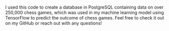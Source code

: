 I used this code to create a database in PostgreSQL containing data on over 250,000 chess games, which was used in my 
machine learning model using TensorFlow to predict the outcome of chess games. Feel free to check it out on my GitHub
or reach out with any questions!
